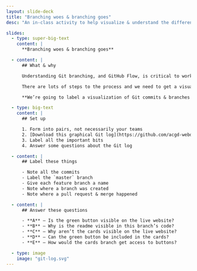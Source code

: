 ```yaml
---
layout: slide-deck
title: "Branching woes & branching goes"
desc: "An in-class activity to help visualize & understand the different parts of branching & committing."

slides:
  - type: super-big-text
    content: |
      **Branching woes & branching goes**

  - content: |
      ## What & why

      Understanding Git branching, and GitHub Flow, is critical to working as a team on the same codebase.

      There are lots of steps to the process and we need to get a visualization, in our heads, of how everything fits together.

      **We’re going to label a visualization of Git commits & branches to help understand the problem.**

  - type: big-text
    content: |
      ## Set up

      1. Form into pairs, not necessarily your teams
      2. [Download this graphical Git log](https://github.com/acgd-webdev-6/branching-woes-branching-goes/archive/master.zip)
      3. Label all the important bits
      4. Answer some questions about the Git log

  - content: |
      ## Label these things

      - Note all the commits
      - Label the `master` branch
      - Give each feature branch a name
      - Note where a branch was created
      - Note where a pull request & merge happened

  - content: |
      ## Answer these questions

      - **A** — Is the green button visible on the live website?
      - **B** — Why is the readme visible in this branch’s code?
      - **C** — Why aren’t the cards visible on the live website?
      - **D** — Can the green button be included in the cards?
      - **E** — How would the cards branch get access to buttons?

  - type: image
    image: "git-log.svg"
---
```

